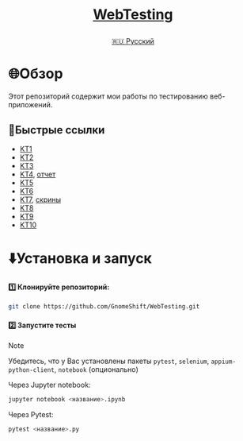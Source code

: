 <h1>
<p align="center">
<a href="https://github.com/GnomeShift/WebTesting" target="_blank" rel="noopener referrer">WebTesting</a>
</p>
</h1>

<p align="center">
<a href="README.md">🇷🇺 Русский</a>
</p>

# 🌐Обзор
Этот репозиторий содержит мои работы по тестированию веб-приложений.

## 🚀Быстрые ссылки
* [KT1](KT1/KT1.ipynb)
* [KT2](KT2/KT2.ipynb)
* [KT3](KT3/KT3.ipynb)
* [KT4](KT4/KT4.ipynb), [отчет](KT4/kt4-allure-report/index.html)
* [KT5](KT5/KT5.ipynb)
* [KT6](KT6/KT6.ipynb)
* [KT7](KT7/KT7.ipynb), [скрины](KT7/screens)
* [KT8](KT8/KT8.ipynb)
* [KT9](KT9/KT9.ipynb)
* [KT10](KT10/KT10.ipynb)

# ⬇️Установка и запуск
#### 1️⃣ Клонируйте репозиторий:
```bash
git clone https://github.com/GnomeShift/WebTesting.git
```

#### 2️⃣ Запустите тесты
> [!NOTE]
> Убедитесь, что у Вас установлены пакеты `pytest`, `selenium`, `appium-python-client`, `notebook` (опционально)

Через Jupyter notebook:
```bash
jupyter notebook <название>.ipynb
```

Через Pytest:
```bash
pytest <название>.py
```
